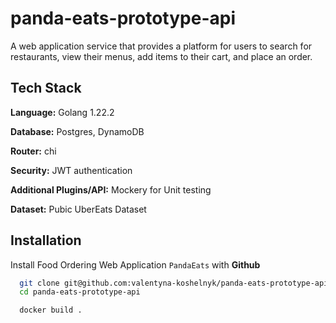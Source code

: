 # panda-eats-prototype-api
A web application service that provides a platform for users to search for restaurants, view their menus, add items to their cart, and place an order. 

## Tech Stack
**Language:** Golang 1.22.2

**Database:** Postgres, DynamoDB

**Router:** chi

**Security:** JWT authentication

**Additional Plugins/API:** Mockery for Unit testing

**Dataset:** Pubic UberEats Dataset

## Installation

Install Food Ordering Web Application `PandaEats` with **Github**

```bash
  git clone git@github.com:valentyna-koshelnyk/panda-eats-prototype-api.git
  cd panda-eats-prototype-api
```


```bash
  docker build .
```

